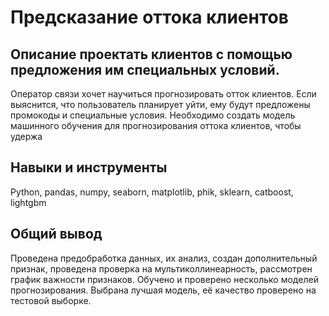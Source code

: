 # Предсказание оттока клиентов
## Описание проектать клиентов с помощью предложения им специальных условий.
Оператор связи хочет научиться прогнозировать отток клиентов. Если выяснится, что пользователь планирует уйти, ему будут предложены промокоды и специальные условия. Необходимо создать модель машинного обучения для прогнозирования оттока клиентов, чтобы удержа

## Навыки и инструменты
Python, pandas, numpy, seaborn, matplotlib, phik, sklearn, catboost, lightgbm

## Общий вывод
Проведена предобработка данных, их анализ, создан дополнительный признак, проведена проверка на мультиколлинеарность, рассмотрен график важности признаков. Обучено и проверено несколько моделей прогнозирования. Выбрана лучшая модель, её качество проверено на тестовой выборке.
